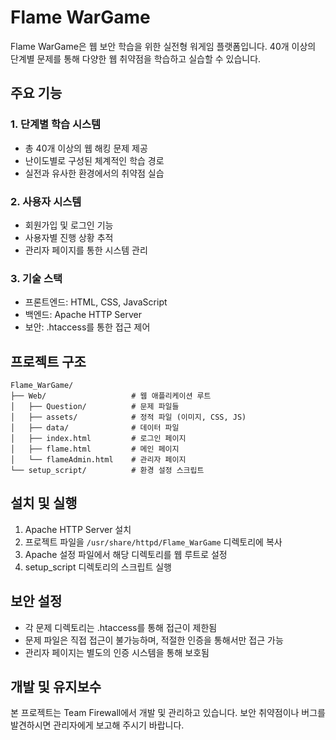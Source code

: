 # Flame WarGame

Flame WarGame은 웹 보안 학습을 위한 실전형 워게임 플랫폼입니다. 40개 이상의 단계별 문제를 통해 다양한 웹 취약점을 학습하고 실습할 수 있습니다.

## 주요 기능

### 1. 단계별 학습 시스템

- 총 40개 이상의 웹 해킹 문제 제공
- 난이도별로 구성된 체계적인 학습 경로
- 실전과 유사한 환경에서의 취약점 실습

### 2. 사용자 시스템

- 회원가입 및 로그인 기능
- 사용자별 진행 상황 추적
- 관리자 페이지를 통한 시스템 관리

### 3. 기술 스택

- 프론트엔드: HTML, CSS, JavaScript
- 백엔드: Apache HTTP Server
- 보안: .htaccess를 통한 접근 제어

## 프로젝트 구조

```
Flame_WarGame/
├── Web/                   # 웹 애플리케이션 루트
│   ├── Question/          # 문제 파일들
│   ├── assets/            # 정적 파일 (이미지, CSS, JS)
│   ├── data/              # 데이터 파일
│   ├── index.html         # 로그인 페이지
│   ├── flame.html         # 메인 페이지
│   └── flameAdmin.html    # 관리자 페이지
└── setup_script/          # 환경 설정 스크립트
```

## 설치 및 실행

1. Apache HTTP Server 설치
2. 프로젝트 파일을 `/usr/share/httpd/Flame_WarGame` 디렉토리에 복사
3. Apache 설정 파일에서 해당 디렉토리를 웹 루트로 설정
4. setup_script 디렉토리의 스크립트 실행

## 보안 설정

- 각 문제 디렉토리는 .htaccess를 통해 접근이 제한됨
- 문제 파일은 직접 접근이 불가능하며, 적절한 인증을 통해서만 접근 가능
- 관리자 페이지는 별도의 인증 시스템을 통해 보호됨

## 개발 및 유지보수

본 프로젝트는 Team Firewall에서 개발 및 관리하고 있습니다. 보안 취약점이나 버그를 발견하시면 관리자에게 보고해 주시기 바랍니다.
